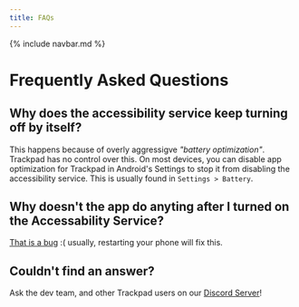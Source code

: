```yaml
---
title: FAQs
---
```


{% include navbar.md %}

# Frequently Asked Questions

## Why does the accessibility service keep turning off by itself?
This happens because of overly aggressigve *"battery optimization"*. Trackpad has no control over this. On most devices, you can disable app optimization for Trackpad in Android's Settings to stop it from disabling the accessibility service. This is usually found in `Settings > Battery`.

## Why doesn't the app do anyting after I turned on the Accessability Service?
[That is a bug](https://github.com/ericytsang/app.android.touchpad/issues/1) :( usually, restarting your phone will fix this.

## Couldn't find an answer?
Ask the dev team, and other Trackpad users on our [Discord Server](https://discord.gg/rkdaYNx)!
